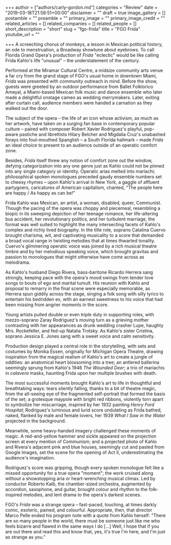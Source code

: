 +++
author = ["authors/carly-gordon.md"]
categories = "Review"
date = "2019-03-18T21:58:51+00:00"
disclaimer = ""
draft = true
image_gallery = []
postamble = ""
preamble = ""
primary_image = ""
primary_image_credit = ""
related_articles = []
related_companies = []
related_people = []
short_description = "short"
slug = "fgo-frida"
title = "FGO Frida"
youtube_url = ""

+++
A screeching chorus of monkeys, a lesson in Mexican political history, an ode to menstruation, a Broadway showtune about eyebrows. To call Florida Grand Opera's production of _Frida_ "eclectic" would be like calling Frida Kahlo's life "unusual" – the understatement of the century.

Performed at the Miramar Cultural Centre, a midsize community arts venue a far cry from the grand stage of FGO's usual home in downtown Miami, _Frida_ was presented with community outreach in mind. Before the show, guests were greeted by an outdoor performance from Ballet Folklorico Ameyal, a Miami-based Mexican folk music and dance ensemble who later made a delightful onstage cameo as wedding merrymakers. Later, exiting after curtain call, audience members were handed a carnation as they walked out the door.

The subject of the opera – the life of an icon whose activism, as much as her artwork, have taken on a surging fan base in contemporary popular culture – paired with composer Robert Xavier Rodriguez's playful, pop-aware pastiche and librettists Hilary Belcher and Migdalia Cruz's unabashed forays into foul-mouthed Spanglish – a South Florida hallmark – made _Frida_ an ideal choice to present to an audience outside of an operatic comfort zone.

Besides, _Frida_ itself threw any notion of comfort zone out the window, defying categorization into any one genre just as Kahlo could not be pinned into any single category or identity. Operatic arias melted into mariachi; philosophical spoken monologues preceded gaudy ensemble numbers set to cheesy rhymes – upon Kahlo's arrival in New York, a gaggle of affluent partygoers, caricatures of American capitalism, chanted, "The people here are happy / As happy as can be!"

Frida Kahlo was Mexican, an artist, a woman, disabled, queer, Communist. Though the pacing of the opera was choppy and piecemeal, resembling a biopic in its sweeping depiction of her teenage romance, her life-altering bus accident, her revolutionary politics, and her turbulent marriage, the format was well suited to highlight the many intersecting facets of Kahlo's complex and richly lived biography. In the title role, soprano Catalina Cuervo brought charisma, wit, and captivating musicality to a score that demanded a broad vocal range in twisting melodies that at times thwarted tonality. Cuervo's glimmering operatic voice was joined by a rich musical theatre timbre and by her melodious speaking voice, which brought gravitas and passion to monologues that might otherwise have come across as melodrama.

As Kahlo's husband Diego Rivera, bass-baritone Ricardo Herrera sang strongly, keeping pace with the opera's mood swings from tender love songs to bouts of ego and marital tumult. His reunion with Kahlo and proposal to remarry in the final scene were especially memorable, as Herrera spun giddily across the stage, singing a folk song with silly lyrics to entertain his bedridden ex, with an earnest sweetness to his voice that had been missing from angrier moments in the score.

Young artists pulled double or even triple duty in supporting roles, with mezzo-soprano Zaray Rodriguez's moving turn as a grieving mother contrasting with her appearances as drunk wedding crasher Lupe, haughty Mrs. Rockefeller, and fed-up Natalia Trotsky. As Kahlo's sister Cristina, soprano Jessica E. Jones sang with a sweet voice and calm sensitivity.

Production design played a central role in the storytelling, with sets and costumes by Monika Essen, originally for Michigan Opera Theatre, drawing inspiration from the magical realism of Kahlo's art to create a jungle of oddities: an anatomical heart blossoming into a tree; an antlered ballerina seemingly sprung from Kahlo's 1946 _The Wounded Deer_; a trio of mariachis in _calavera_ masks, haunting Frida upon her multiple brushes with death.

The most successful moments brought Kahlo's art to life in thoughtful and breathtaking ways: tears silently falling, thanks to a bit of theatre magic, from the all-seeing eye of the fragmented self-portrait that formed the basis of the set; a grotesque maypole with bright red ribbons, violently torn apart to symbolize her miscarriage, inspired by her 1932 painting _Henry Ford Hospital_; Rodriguez's luminous and lurid score undulating as Frida bathed, naked, flanked by male and female lovers, her 1939 _What I Saw in the Water_ projected in the background.

Meanwhile, some heavy-handed imagery challenged these moments of magic. A red-and-yellow hammer and sickle appeared on the projection screen at every mention of Communism; and a projected photo of Kahlo and Rivera's adjacent pink and blue houses, seemingly cut and pasted from Google Images, set the scene for the opening of Act II, underestimating the audience's imagination.

Rodriguez's score was gripping, though every spoken monologue felt like a missed opportunity for a true opera "moment"; the work cruised along without a showstopping aria or heart-wrenching musical climax. Led by conductor Roberto Kalb, the chamber-sized orchestra, augmented by accordion, saxophone, and guitar, brought colour and rhythm to the folk-inspired melodies, and lent drama to the opera's darkest scenes.

FGO's _Frida_ was a strange opera – fast-paced, touching, at times darkly comic, esoteric, pained, and colourful. Appropriate, then, that director Marco Pelle ended his program note with a quote from Kahlo herself: "There are so many people in the world, there must be someone just like me who feels bizarre and flawed in the same ways I do \[...\] Well, I hope that if you are out there and read this and know that, yes, it's true I'm here, and I'm just as strange as you."